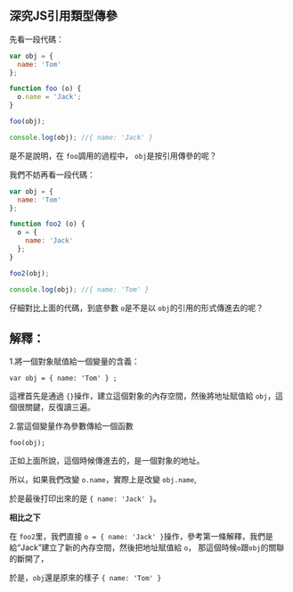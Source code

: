 ## 深究JS引用類型傳參
先看一段代碼：

```javascript
var obj = {
  name: 'Tom'
};

function foo (o) {
  o.name = 'Jack';
}

foo(obj);

console.log(obj); //{ name: 'Jack' }
```

是不是說明，在 `foo`調用的過程中， `obj`是按引用傳參的呢？

我們不妨再看一段代碼：

```javascript
var obj = {
  name: 'Tom'
};

function foo2 (o) {
  o = {
    name: 'Jack'
  };
}

foo2(obj);

console.log(obj); //{ name: 'Tom' }
```

仔細對比上面的代碼，到底參數 `o`是不是以 `obj`的引用的形式傳進去的呢？
## 解釋：
1.將一個對象賦值給一個變量的含義：

`var obj = { name: 'Tom' } ; `

這裡首先是通過 `{}`操作，建立這個對象的內存空間，然後將地址賦值給 `obj`，這個很關鍵，反復讀三遍。

2.當這個變量作為參數傳給一個函數

`foo(obj);`

正如上面所說，這個時候傳進去的，是一個對象的地址。

所以，如果我們改變 `o.name`，實際上是改變 `obj.name`,

於是最後打印出來的是  `{ name: 'Jack' }`。

**相比之下** 

在 `foo2`里，我們直接 `o = { name: 'Jack' }`操作，參考第一條解釋，我們是給“Jack”建立了新的內存空間，然後把地址賦值給 `o`， 那這個時候`o`跟`obj`的關聯的斷開了，

於是，`obj`還是原來的樣子  `{ name: 'Tom' }`
